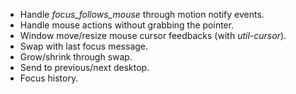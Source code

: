 - Handle *focus_follows_mouse* through motion notify events.
- Handle mouse actions without grabbing the pointer.
- Window move/resize mouse cursor feedbacks (with *util-cursor*).
- Swap with last focus message.
- Grow/shrink through swap.
- Send to previous/next desktop.
- Focus history.
